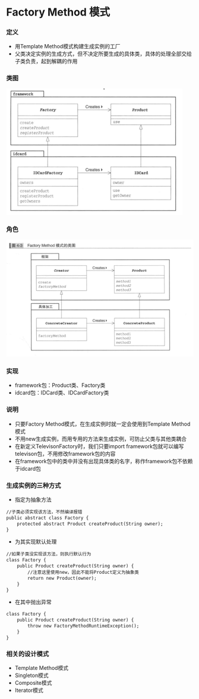 # Factory Method 模式

### 定义
- 用Template Method模式构建生成实例的工厂
- 父类决定实例的生成方式，但不决定所要生成的具体类，具体的处理全部交给子类负责，起到解耦的作用

### 类图
![image](imgs/factory-method-pattern.png)

### 角色
![image](imgs/factory-method-pattern-role.png)

### 实现
- framework包：Product类、Factory类
- idcard包：IDCard类、IDCardFactory类

### 说明
- 只要Factory Method模式，在生成实例时就一定会使用到Template Method模式	
- 不用new生成实例，而用专用的方法来生成实例，可防止父类与其他类耦合
- 在新定义TelevisonFactory时，我们只要import framework包就可以编写televison包，不用修改framework包的内容
- 在framework包中的类中并没有出现具体类的名字，称作framework包不依赖于idcard包

### 生成实例的三种方式
- 指定为抽象方法

```
//子类必须实现该方法，不然编译报错
public abstract class Factory {
	protected abstract Product createProduct(String owner);
}

```

- 为其实现默认处理

```
//如果子类没实现该方法，则执行默认行为
class Factory {
	public Product createProduct(String owner) {
		//注意这里使用new，因此不能将Product定义为抽象类
		return new Product(owner);
	}
}

```

- 在其中抛出异常

```
class Factory {
	public Product createProduct(String owner) {
		throw new FactoryMethodRuntimeException();
	}
}
```


### 相关的设计模式
- Template Method模式
- Singleton模式
- Composite模式
- Iterator模式